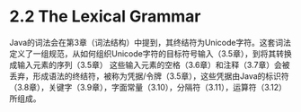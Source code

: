 # 2.2 The Lexical Grammar

Java的词法会在第3章（词法结构）中提到，其终结符为Unicode字符。这套词法定义了一组规范，从如何组织Unicode字符的目标符号输入（3.5章），到将其转换成输入元素的序列（3.5章）
这些输入元素的空格（3.6章）和注释（3.7章）会被丢弃，形成语法的终结符，被称为凭据/令牌（3.5章），这些凭据由Java的标识符（3.8章），关键字（3.9章），字面常量（3.10），分隔符（3.11），运算符（3.12）所组成。
